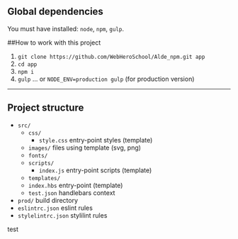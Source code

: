 ## Global dependencies
You must have installed: `node`, `npm`, `gulp`.

##How to work with this project

1. `git clone https://github.com/WebHeroSchool/Alde_npm.git app`
2. `cd app`
3. `npm i`
4. `gulp` 
... or
`NODE_ENV=production gulp`
(for production version)

---

## Project structure

* `src/` 
    - `css/`
      - `style.css` entry-point styles (template)
    - `images/` files using template (svg, png)
    - `fonts/`
    - `scripts/`
      - `index.js` entry-point scripts (template)
    - `templates/`
    - `index.hbs` entry-point (template)
    - `test.json` handlebars context
* `prod/` build directory 
* `eslintrc.json` eslint rules
* `stylelintrc.json` stylilint rules

test